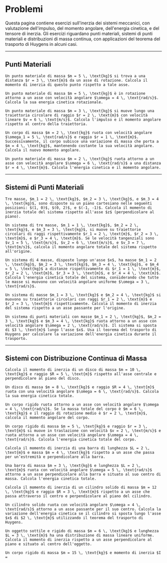 # Problemi

Questa pagina contiene esercizi sull'inerzia dei sistemi meccanici, con valutazione dell'impulso, del momento angolare, dell'energia cinetica, e del tensore di inerzia. Gli esercizi riguardano punti materiali, sistemi di punti materiali e distribuzioni di massa continua, con applicazioni del teorema del trasporto di Huygens in alcuni casi.

---

## Punti Materiali

```{exercise} Momento di Inerzia di un Punto
Un punto materiale di massa $m = 5 \, \text{kg}$ si trova a una distanza $r = 3 \, \text{m}$ da un asse di rotazione. Calcola il momento di inerzia di questo punto rispetto a tale asse.
```

```{exercise} Energia Cinetica di un Punto in Rotazione
Un punto materiale di massa $m = 5 \, \text{kg}$ è in rotazione attorno a un asse con velocità angolare $\omega = 4 \, \text{rad/s}$. Calcola la sua energia cinetica rotazionale.
```

```{exercise} Impulso e Momento Angolare di un Punto
Un punto materiale di massa $m = 3 \, \text{kg}$ si muove lungo una traiettoria circolare di raggio $r = 2 \, \text{m}$ con velocità lineare $v = 6 \, \text{m/s}$. Calcola l'impulso e il momento angolare rispetto al centro della traiettoria.
```

```{exercise} Legge di Conservazione del Momento Angolare
Un corpo di massa $m = 2 \, \text{kg}$ ruota con velocità angolare $\omega_1 = 5 \, \text{rad/s}$ e raggio $r = 1 \, \text{m}$. Successivamente, il corpo subisce una variazione di massa che porta a $m = 4 \, \text{kg}$, mantenendo costante la sua velocità angolare. Calcola il nuovo momento angolare.
```

```{exercise} Energia Cinetica e Momento Angolare
Un punto materiale di massa $m = 2 \, \text{kg}$ ruota attorno a un asse con velocità angolare $\omega = 6 \, \text{rad/s}$ a una distanza $r = 4 \, \text{m}$. Calcola l'energia cinetica e il momento angolare.
```

---

## Sistemi di Punti Materiali

```{exercise} Momento di Inerzia di un Sistema di Punti
Tre masse, $m_1 = 2 \, \text{kg}$, $m_2 = 3 \, \text{kg}$, e $m_3 = 4 \, \text{kg}$, sono disposte su un piano cartesiano nelle seguenti posizioni: $(1, 0)$, $(0, 2)$, e $(-1, -1)$. Calcola il momento di inerzia totale del sistema rispetto all'asse $z$ (perpendicolare al piano).
```

```{exercise} Momento Angolare di un Sistema di Punti
Un sistema di tre masse, $m_1 = 1 \, \text{kg}$, $m_2 = 2 \, \text{kg}$, e $m_3 = 3 \, \text{kg}$, si muove su traiettorie circolari di raggi rispettivamente $r_1 = 2 \, \text{m}$, $r_2 = 3 \, \text{m}$, e $r_3 = 4 \, \text{m}$. Se le velocità tangenziali sono $v_1 = 5 \, \text{m/s}$, $v_2 = 6 \, \text{m/s}$, e $v_3 = 7 \, \text{m/s}$, calcola il momento angolare totale del sistema rispetto all'origine.
```

```{exercise} Energia Cinetica di un Sistema di Punti
Un sistema di 4 masse, disposte lungo un'asse $x$, ha masse $m_1 = 2 \, \text{kg}$, $m_2 = 3 \, \text{kg}$, $m_3 = 4 \, \text{kg}$, e $m_4 = 5 \, \text{kg}$ a distanze rispettivamente di $r_1 = 1 \, \text{m}$, $r_2 = 2 \, \text{m}$, $r_3 = 3 \, \text{m}$, e $r_4 = 4 \, \text{m}$. Calcola l'energia cinetica totale del sistema, considerando che tutte le masse si muovono con velocità angolare uniforme $\omega = 3 \, \text{rad/s}$.
```

```{exercise} Momento di Inerzia di un Sistema di Punti in Movimento
Un sistema di masse $m_1 = 3 \, \text{kg}$ e $m_2 = 4 \, \text{kg}$ si muovono su traiettorie circolari con raggi $r_1 = 2 \, \text{m}$ e $r_2 = 3 \, \text{m}$ rispettivamente. Calcola il momento di inerzia del sistema rispetto a un asse passante per l'origine.
```

```{exercise} Teorema del Trasporto di Huygens
Un sistema di punti materiali con masse $m_1 = 2 \, \text{kg}$, $m_2 = 3 \, \text{kg}$ e $m_3 = 4 \, \text{kg}$ ruota attorno a un asse con velocità angolare $\omega = 2 \, \text{rad/s}$. Il sistema si sposta di $3 \, \text{m}$ lungo l'asse $x$. Usa il teorema del trasporto di Huygens per calcolare la variazione dell'energia cinetica durante il trasporto.
```

---

## Sistemi con Distribuzione Continua di Massa

```{exercise} Momento di Inerzia di un Disco
Calcola il momento di inerzia di un disco di massa $m = 10 \, \text{kg}$ e raggio $R = 5 \, \text{m}$ rispetto all'asse centrale e perpendicolare al piano del disco.
```

```{exercise} Energia Cinetica di un Disco in Rotazione
Un disco di massa $m = 8 \, \text{kg}$ e raggio $R = 4 \, \text{m}$ ruota con una velocità angolare $\omega = 6 \, \text{rad/s}$. Calcola la sua energia cinetica totale.
```

```{exercise} Momento Angolare di un Corpo Rigido
Un corpo rigido ruota attorno a un asse con velocità angolare $\omega = 4 \, \text{rad/s}$. Se la massa totale del corpo è $m = 6 \, \text{kg}$ e il raggio di rotazione medio è $r = 2 \, \text{m}$, calcola il momento angolare del corpo.
```

```{exercise} Energia Cinetica di un Corpo Rigido in Rotazione e Traslazione
Un corpo rigido di massa $m = 5 \, \text{kg}$ e raggio $r = 3 \, \text{m}$ si muove in traslazione con velocità $v = 2 \, \text{m/s}$ e ruota attorno a un asse con velocità angolare $\omega = 4 \, \text{rad/s}$. Calcola l'energia cinetica totale del corpo.
```

```{exercise} Momento di Inerzia di una Barra
Calcola il momento di inerzia di una barra di lunghezza $L = 2 \, \text{m}$ e massa $m = 4 \, \text{kg}$ rispetto a un asse che passa per un’estremità e perpendicolare alla barra.
```

```{exercise} Energia Cinetica di una Barra in Rotazione
Una barra di massa $m = 3 \, \text{kg}$ e lunghezza $L = 2 \, \text{m}$ ruota con velocità angolare $\omega = 5 \, \text{rad/s}$ attorno a un asse perpendicolare alla barra e situato al suo centro di massa. Calcola l'energia cinetica totale.
```

```{exercise} Momento di Inerzia di un Solido
Calcola il momento di inerzia di un cilindro solido di massa $m = 12 \, \text{kg}$ e raggio $R = 3 \, \text{m}$ rispetto a un asse che passa attraverso il centro e perpendicolare al piano del cilindro.
```

```{exercise} Teorema del Trasporto di Huygens Applicato a un Solido
Un cilindro solido ruota con velocità angolare $\omega = 4 \, \text{rad/s}$ attorno a un asse passante per il suo centro. Calcola la variazione dell'energia cinetica se il cilindro si sposta lungo l'asse $x$ di $2 \, \text{m}$ utilizzando il teorema del trasporto di Huygens.
```

```{exercise} Momento di Inerzia di un Solido Sottile
Un oggetto sottile e rigido di massa $m = 6 \, \text{kg}$ e lunghezza $L = 3 \, \text{m}$ ha una distribuzione di massa lineare uniforme. Calcola il momento di inerzia rispetto a un asse perpendicolare al piano e situato al centro dell'oggetto.
```

```{exercise} Energia Cinetica di un Corpo Rotante
Un corpo rigido di massa $m = 15 \, \text{kg}$ e momento di inerzia $I = 

